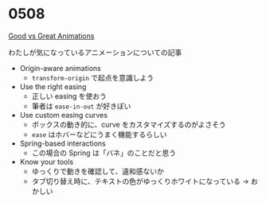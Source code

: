 # 0508

[Good vs Great Animations](https://emilkowal.ski/ui/good-vs-great-animations?utm_source=CSS-Weekly&utm_campaign=Issue-611&utm_medium=web)

わたしが気になっているアニメーションについての記事

- Origin-aware animations
  - `transform-origin` で起点を意識しよう
- Use the right easing
  - 正しい easing を使おう
  - 筆者は `ease-in-out` が好きぽい
- Use custom easing curves
  - ボックスの動き的に、curve をカスタマイズするのがよさそう
  - `ease` はホバーなどにうまく機能するらしい
- Spring-based interactions
  - この場合の Spring は「バネ」のことだと思う
- Know your tools
  - ゆっくりで動きを確認して、違和感ないか
  - タブ切り替え時に、テキストの色がゆっくりホワイトになっている -> おかしい
